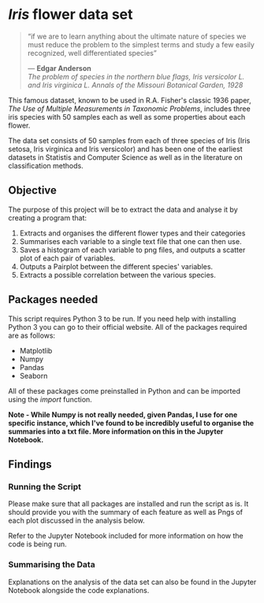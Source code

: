 # *Iris* flower data set

> “if we are to learn anything about the ultimate nature of species we must reduce the problem to the simplest terms and study a few easily recognized, well differentiated species”
> 
> — **Edgar Anderson**  
> *The problem of species in the northern blue flags, Iris versicolor L. and Iris virginica L. Annals of the Missouri Botanical Garden, 1928*

This famous dataset, known to be used in R.A. Fisher's classic 1936 paper, *The Use of Multiple Measurements in Taxonomic Problems*, includes three iris species with 50 samples each as well as some properties about each flower.
>
The data set consists of 50 samples from each of three species of Iris (Iris setosa, Iris virginica and Iris versicolor) and has been one of the earliest datasets in Statistis and Computer Science as well as in the literature on classification methods. 
> 
>
## Objective

The purpose of this project will be to extract the data and analyse it by creating a program that:
> 
1. Extracts and organises the different flower types and their categories
2. Summarises each variable to a single text file that one can then use.
3. Saves a histogram of each variable to png files, and outputs a scatter plot of each pair of variables. 
4. Outputs a Pairplot between the different species' variables.
5. Extracts a possible correlation between the various species. 

## Packages needed

This script requires Python 3 to be run. If you need help with installing Python 3 you can go to their official website. All of the packages required are as follows:
>
- Matplotlib
- Numpy
- Pandas
- Seaborn
>
All of these packages come preinstalled in Python and can be imported using the _import_ function. 
>
__Note - While Numpy is not really needed, given Pandas, I use for one specific instance, which I've found to be incredibly useful to organise the summaries into a txt file. More information on this in the Jupyter Notebook.__

## Findings

### Running the Script

Please make sure that all packages are installed and run the script as is. It should provide you with the summary of each feature as well as Pngs of each plot discussed in the analysis below. 
>
Refer to the Jupyter Notebook included for more information on how the code is being run. 

### Summarising the Data

Explanations on the analysis of the data set can also be found in the Jupyter Notebook alongside the code explanations. 